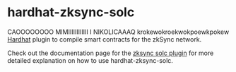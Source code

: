 # hardhat-zksync-solc
CAOOOOOOOO MIMIIIIIIIIIIII I NIKOLICAAAQ
krokewokroekwokpoewkpokew
[Hardhat](https://hardhat.org/) plugin to compile smart contracts for the zkSync network.


Check out the documentation page for the [zksync solc plugin](https://era.zksync.io/docs/tools/hardhat/hardhat-zksync-solc.html) for more detailed explanation on how to use hardhat-zksync-solc.